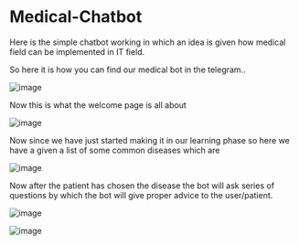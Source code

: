 # Medical-Chatbot

Here is the simple chatbot working in which an idea is given how medical field can be implemented in IT field.

So here it is how you can find our medical bot in the telegram..

![image](https://user-images.githubusercontent.com/72338309/200110102-a6c548fd-c926-40ad-b378-ddbc013fb5b8.png)

Now this is what the welcome page is all about

![image](https://user-images.githubusercontent.com/72338309/200110128-49a991e1-3253-421c-95e1-486080534bb3.png)

Now since we have just started making it in our learning phase so here we have a given a list of some common diseases which are 

![image](https://user-images.githubusercontent.com/72338309/200110239-3dac17e9-52f3-4354-8fca-7360cb6d3d0b.png)

Now after the patient has chosen the disease the bot will ask series of questions by which the bot will give proper advice to the user/patient.

![image](https://user-images.githubusercontent.com/72338309/200110292-d0ea298f-4648-418d-a3fa-26427520fe3d.png)

![image](https://user-images.githubusercontent.com/72338309/200110322-3d865125-804c-42ed-aa95-f5376f998866.png)
